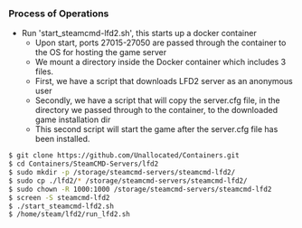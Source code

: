 ### Process of Operations
- Run 'start_steamcmd-lfd2.sh', this starts up a docker container
    - Upon start, ports 27015-27050 are passed through the container to the OS for hosting the game server
    - We mount a directory inside the Docker container which includes 3 files.
    - First, we have a script that downloads LFD2 server as an anonymous user
    - Secondly, we have a script that will copy the server.cfg file, in the directory we passed through to the container, to the downloaded game installation dir
    - This second script will start the game after the server.cfg file has been installed.

```sh
$ git clone https://github.com/Unallocated/Containers.git 
$ cd Containers/SteamCMD-Servers/lfd2
$ sudo mkdir -p /storage/steamcmd-servers/steamcmd-lfd2/
$ sudo cp ./lfd2/* /storage/steamcmd-servers/steamcmd-lfd2/
$ sudo chown -R 1000:1000 /storage/steamcmd-servers/steamcmd-lfd2
$ screen -S steamcmd-lfd2
$ ./start_steamcmd-lfd2.sh
$ /home/steam/lfd2/run_lfd2.sh 
```
